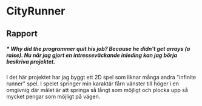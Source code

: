 # CityRunner
## Rapport

##### * Why did the programmer quit his job? Because he didn't get arrays (a raise). Nu när jag gjort en intresseväckande inleding kan jag börja beskriva projektet. 

I det här projektet har jag byggt ett 2D spel som liknar många andra "infinite runner" spel. I spelet springer min karaktär fårn vänster till höger i en omgivnig där målet är att springa så långt som möjligt och plocka upp så mycket pengar som möjligt på vägen. 
